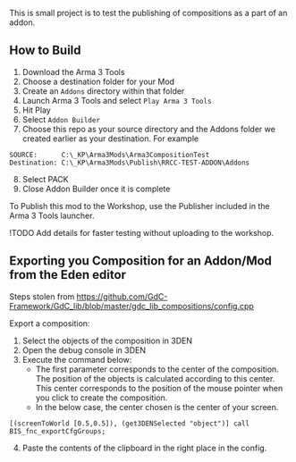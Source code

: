 This is small project is to test the publishing of compositions as a part of an addon.


How to Build
---

1. Download the Arma 3 Tools
2. Choose a destination folder for your Mod
3. Create an `Addons` directory within that folder
4. Launch Arma 3 Tools and select `Play Arma 3 Tools`
5. Hit Play
6. Select `Addon Builder`
7. Choose this repo as your source directory and the Addons folder we created earlier as your destination. For example
```
SOURCE:      C:\_KP\Arma3Mods\Arma3CompositionTest
Destination: C:\_KP\Arma3Mods\Publish\RRCC-TEST-ADDON\Addons
```
8. Select PACK
9. Close Addon Builder once it is complete

To Publish this mod to the Workshop, use the Publisher included in the Arma 3 Tools launcher.

!TODO Add details for faster testing without uploading to the workshop.

Exporting you Composition for an Addon/Mod from the Eden editor
---

Steps stolen from <https://github.com/GdC-Framework/GdC_lib/blob/master/gdc_lib_compositions/config.cpp>

Export a composition:

1. Select the objects of the composition in 3DEN
2. Open the debug console in 3DEN
3. Execute the command below:
    *  The first parameter corresponds to the center of the composition. The position of the objects is calculated according to this center. This center corresponds to the position of the mouse pointer when you click to create the composition.
    * In the below case, the center chosen is the center of your screen.
```
[(screenToWorld [0.5,0.5]), (get3DENSelected "object")] call BIS_fnc_exportCfgGroups;
```
4. Paste the contents of the clipboard in the right place in the config.
